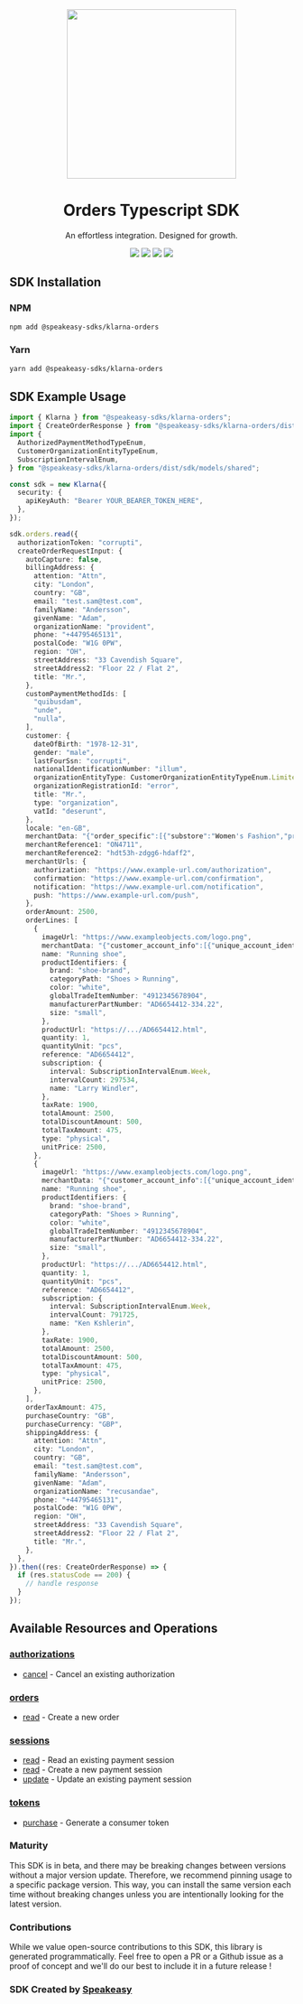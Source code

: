 <div align="center">
    <img src="https://user-images.githubusercontent.com/6267663/230347878-f2873a58-f578-4e95-86e0-7bebfd78f4f1.svg" width="300">
    <h1>Orders Typescript SDK</h1>
   <p>An effortless integration. Designed for growth.</p>
   <a href="https://docs.klarna.com/"><img src="https://img.shields.io/static/v1?label=Docs&message=API Ref&color=000&style=for-the-badge" /></a>
   <a href="https://github.com/speakeasy-sdks/klarna-ts/actions"><img src="https://img.shields.io/github/actions/workflow/status/speakeasy-sdks/klarna-ts/speakeasy_sdk_generation.yml?style=for-the-badge" /></a>
  <a href="https://opensource.org/licenses/MIT"><img src="https://img.shields.io/badge/License-MIT-blue.svg?style=for-the-badge" /></a>
  <a href="https://github.com/speakeasy-sdks/klarna-ts/releases"><img src="https://img.shields.io/github/v/release/speakeasy-sdks/klarna-ts?sort=semver&style=for-the-badge" /></a>
</div>

<!-- Start SDK Installation -->
## SDK Installation

### NPM

```bash
npm add @speakeasy-sdks/klarna-orders
```

### Yarn

```bash
yarn add @speakeasy-sdks/klarna-orders
```
<!-- End SDK Installation -->

## SDK Example Usage
<!-- Start SDK Example Usage -->
```typescript
import { Klarna } from "@speakeasy-sdks/klarna-orders";
import { CreateOrderResponse } from "@speakeasy-sdks/klarna-orders/dist/sdk/models/operations";
import {
  AuthorizedPaymentMethodTypeEnum,
  CustomerOrganizationEntityTypeEnum,
  SubscriptionIntervalEnum,
} from "@speakeasy-sdks/klarna-orders/dist/sdk/models/shared";

const sdk = new Klarna({
  security: {
    apiKeyAuth: "Bearer YOUR_BEARER_TOKEN_HERE",
  },
});

sdk.orders.read({
  authorizationToken: "corrupti",
  createOrderRequestInput: {
    autoCapture: false,
    billingAddress: {
      attention: "Attn",
      city: "London",
      country: "GB",
      email: "test.sam@test.com",
      familyName: "Andersson",
      givenName: "Adam",
      organizationName: "provident",
      phone: "+44795465131",
      postalCode: "W1G 0PW",
      region: "OH",
      streetAddress: "33 Cavendish Square",
      streetAddress2: "Floor 22 / Flat 2",
      title: "Mr.",
    },
    customPaymentMethodIds: [
      "quibusdam",
      "unde",
      "nulla",
    ],
    customer: {
      dateOfBirth: "1978-12-31",
      gender: "male",
      lastFourSsn: "corrupti",
      nationalIdentificationNumber: "illum",
      organizationEntityType: CustomerOrganizationEntityTypeEnum.LimitedPartnership,
      organizationRegistrationId: "error",
      title: "Mr.",
      type: "organization",
      vatId: "deserunt",
    },
    locale: "en-GB",
    merchantData: "{"order_specific":[{"substore":"Women's Fashion","product_name":"Women Sweatshirt"}]}",
    merchantReference1: "ON4711",
    merchantReference2: "hdt53h-zdgg6-hdaff2",
    merchantUrls: {
      authorization: "https://www.example-url.com/authorization",
      confirmation: "https://www.example-url.com/confirmation",
      notification: "https://www.example-url.com/notification",
      push: "https://www.example-url.com/push",
    },
    orderAmount: 2500,
    orderLines: [
      {
        imageUrl: "https://www.exampleobjects.com/logo.png",
        merchantData: "{"customer_account_info":[{"unique_account_identifier":"test@gmail.com","account_registration_date":"2017-02-13T10:49:20Z","account_last_modified":"2019-03-13T11:45:27Z"}]}",
        name: "Running shoe",
        productIdentifiers: {
          brand: "shoe-brand",
          categoryPath: "Shoes > Running",
          color: "white",
          globalTradeItemNumber: "4912345678904",
          manufacturerPartNumber: "AD6654412-334.22",
          size: "small",
        },
        productUrl: "https://.../AD6654412.html",
        quantity: 1,
        quantityUnit: "pcs",
        reference: "AD6654412",
        subscription: {
          interval: SubscriptionIntervalEnum.Week,
          intervalCount: 297534,
          name: "Larry Windler",
        },
        taxRate: 1900,
        totalAmount: 2500,
        totalDiscountAmount: 500,
        totalTaxAmount: 475,
        type: "physical",
        unitPrice: 2500,
      },
      {
        imageUrl: "https://www.exampleobjects.com/logo.png",
        merchantData: "{"customer_account_info":[{"unique_account_identifier":"test@gmail.com","account_registration_date":"2017-02-13T10:49:20Z","account_last_modified":"2019-03-13T11:45:27Z"}]}",
        name: "Running shoe",
        productIdentifiers: {
          brand: "shoe-brand",
          categoryPath: "Shoes > Running",
          color: "white",
          globalTradeItemNumber: "4912345678904",
          manufacturerPartNumber: "AD6654412-334.22",
          size: "small",
        },
        productUrl: "https://.../AD6654412.html",
        quantity: 1,
        quantityUnit: "pcs",
        reference: "AD6654412",
        subscription: {
          interval: SubscriptionIntervalEnum.Week,
          intervalCount: 791725,
          name: "Ken Kshlerin",
        },
        taxRate: 1900,
        totalAmount: 2500,
        totalDiscountAmount: 500,
        totalTaxAmount: 475,
        type: "physical",
        unitPrice: 2500,
      },
    ],
    orderTaxAmount: 475,
    purchaseCountry: "GB",
    purchaseCurrency: "GBP",
    shippingAddress: {
      attention: "Attn",
      city: "London",
      country: "GB",
      email: "test.sam@test.com",
      familyName: "Andersson",
      givenName: "Adam",
      organizationName: "recusandae",
      phone: "+44795465131",
      postalCode: "W1G 0PW",
      region: "OH",
      streetAddress: "33 Cavendish Square",
      streetAddress2: "Floor 22 / Flat 2",
      title: "Mr.",
    },
  },
}).then((res: CreateOrderResponse) => {
  if (res.statusCode == 200) {
    // handle response
  }
});
```
<!-- End SDK Example Usage -->

<!-- Start SDK Available Operations -->
## Available Resources and Operations


### [authorizations](docs/authorizations/README.md)

* [cancel](docs/authorizations/README.md#cancel) - Cancel an existing authorization

### [orders](docs/orders/README.md)

* [read](docs/orders/README.md#read) - Create a new order

### [sessions](docs/sessions/README.md)

* [read](docs/sessions/README.md#read) - Read an existing payment session
* [read](docs/sessions/README.md#read) - Create a new payment session
* [update](docs/sessions/README.md#update) - Update an existing payment session

### [tokens](docs/tokens/README.md)

* [purchase](docs/tokens/README.md#purchase) - Generate a consumer token
<!-- End SDK Available Operations -->

### Maturity

This SDK is in beta, and there may be breaking changes between versions without a major version update. Therefore, we recommend pinning usage
to a specific package version. This way, you can install the same version each time without breaking changes unless you are intentionally
looking for the latest version.

### Contributions

While we value open-source contributions to this SDK, this library is generated programmatically.
Feel free to open a PR or a Github issue as a proof of concept and we'll do our best to include it in a future release !

### SDK Created by [Speakeasy](https://docs.speakeasyapi.dev/docs/using-speakeasy/client-sdks)


